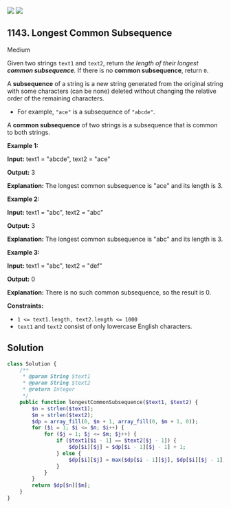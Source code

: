 [![](https://img.shields.io/github/stars/LeetCode-in-Php/LeetCode-in-Php?label=Stars&style=flat-square)](https://github.com/LeetCode-in-Php/LeetCode-in-Php)
[![](https://img.shields.io/github/forks/LeetCode-in-Php/LeetCode-in-Php?label=Fork%20me%20on%20GitHub%20&style=flat-square)](https://github.com/LeetCode-in-Php/LeetCode-in-Php/fork)

## 1143\. Longest Common Subsequence

Medium

Given two strings `text1` and `text2`, return _the length of their longest **common subsequence**._ If there is no **common subsequence**, return `0`.

A **subsequence** of a string is a new string generated from the original string with some characters (can be none) deleted without changing the relative order of the remaining characters.

*   For example, `"ace"` is a subsequence of `"abcde"`.

A **common subsequence** of two strings is a subsequence that is common to both strings.

**Example 1:**

**Input:** text1 = "abcde", text2 = "ace"

**Output:** 3

**Explanation:** The longest common subsequence is "ace" and its length is 3.

**Example 2:**

**Input:** text1 = "abc", text2 = "abc"

**Output:** 3

**Explanation:** The longest common subsequence is "abc" and its length is 3.

**Example 3:**

**Input:** text1 = "abc", text2 = "def"

**Output:** 0

**Explanation:** There is no such common subsequence, so the result is 0.

**Constraints:**

*   `1 <= text1.length, text2.length <= 1000`
*   `text1` and `text2` consist of only lowercase English characters.

## Solution

```php
class Solution {
    /**
     * @param String $text1
     * @param String $text2
     * @return Integer
     */
    public function longestCommonSubsequence($text1, $text2) {
        $n = strlen($text1);
        $m = strlen($text2);
        $dp = array_fill(0, $n + 1, array_fill(0, $m + 1, 0));
        for ($i = 1; $i <= $n; $i++) {
            for ($j = 1; $j <= $m; $j++) {
                if ($text1[$i - 1] == $text2[$j - 1]) {
                    $dp[$i][$j] = $dp[$i - 1][$j - 1] + 1;
                } else {
                    $dp[$i][$j] = max($dp[$i - 1][$j], $dp[$i][$j - 1]);
                }
            }
        }
        return $dp[$n][$m];
    }
}
```